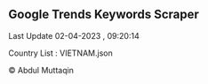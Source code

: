 

## Google Trends Keywords Scraper 
 
Last Update 02-04-2023 , 09:20:14

Country List :
VIETNAM.json



© Abdul Muttaqin 
